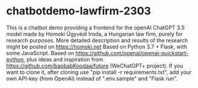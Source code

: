 # chatbotdemo-lawfirm-2303
This is a chatbot demo providing a frontend for the openAI ChatGPT 3.5 model made by Homoki Ügyvédi Iroda, a Hungarian law firm, purely for research purposes. More detailed description and results of the research might be posted on https://homoki.net
Based on Python 3.7 + Flask, with some JavaScript.
Based on https://github.com/openai/openai-quickstart-python, plus ideas and inspiration from https://github.com/baobabKoodaa/future (WeChatGPT+ project).
If you want to clone it, after cloning use "pip install -r requirements.txt", add your own API-key (from OpenAI) instead of ".env.sample" and "Flask run".
